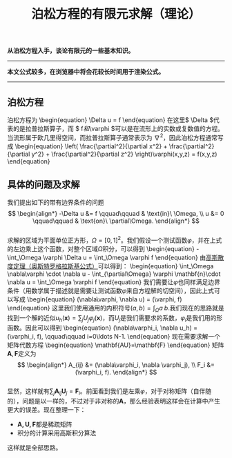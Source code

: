 ﻿---
title: 泊松方程的有限元求解（理论）
categories:
- Math
tags:
- 有限元 
- 数值算法
updated: 2018-4-27 
---
<script type="text/x-mathjax-config">
  		MathJax.Hub.Config({
            tex2jax: {
                inlineMath: [['$','$'], ['\\(','\\)']]
            },
  			TeX: { 
                equationNumbers: {  
                    autoNumber: "AMS"  
                },
     		    extensions: ["AMSmath.js"]
            },
            CommonHTML: { 
                linebreaks: { 
                    automatic: true 
                } 
            },
            "HTML-CSS": { 
                linebreaks: { 
                    automatic: true 
                } 
            },
            SVG: { 
                linebreaks: { 
                    automatic: true 
                } 
            }
  		});
</script>

 <script type="text/javascript" src="https://cdn.bootcss.com/mathjax/2.7.3/MathJax.js?config=TeX-AMS-MML_HTMLorMML"></script>
**从泊松方程入手，谈论有限元的一些基本知识。**

---
**本文公式较多，在浏览器中将会花较长时间用于渲染公式。**  
  
--- 
## 泊松方程
泊松方程为
\begin{equation}
\Delta u = f
\end{equation}
在这里$ \Delta $代表的是拉普拉斯算子，而 $ f$和$\varphi $可以是在流形上的实数或复数值的方程。当流形属于欧几里得空间，而拉普拉斯算子通常表示为 ${\nabla}^2$，因此泊松方程通常写成
\begin{equation}
\left( \frac{\partial^2}{\partial x^2} + \frac{\partial^2}{\partial y^2} + \frac{\partial^2}{\partial z^2} \right)\varphi(x,y,z) = f(x,y,z)
\end{equation}

## 具体的问题及求解
我们提出如下的带有边界条件的问题  
$$
\begin{align*} -\Delta u &= f \qquad\qquad & \text{in}\ \Omega, \\ u &= 0 \qquad\qquad & \text{on}\ \partial\Omega. \end{align*}
$$  
求解的区域为平面单位正方形，$\Omega=[0,1]^2$。我们假设一个测试函数$\varphi$，并在上式的左边乘上这个函数，对整个区域$\Omega$积分，可以得到
\begin{equation}
-\int_\Omega \varphi \Delta u = \int_\Omega \varphi f
\end{equation}
由[高斯散度定理（奥斯特罗格拉斯基公式）](https://en.wikipedia.org/wiki/Divergence_theorem)可以得到：
\begin{equation}
\int_\Omega \nabla\varphi \cdot \nabla u - \int_{\partial\Omega} \varphi \mathbf{n}\cdot \nabla u = \int_\Omega \varphi f
\end{equation}
我们需要让$\varphi$也同样满足边界条件（用数学属于描述就是需要让测试函数$\varphi$来自方程解的切空间），因此上式可以写成
\begin{equation}
(\nabla\varphi, \nabla u) = (\varphi, f)
\end{equation}
这里我们使用通用的内积符号$(a,b)=\int_\Omega a\; b$.我们现在的思路就是找到一个解的近似$u_h(\mathbf x)=\sum_j U_j \varphi_j(\mathbf x)$，而$U_j$是我们需要求的系数，$\varphi_i$是我们用的形函数。因此可以得到
\begin{equation}
(\nabla\varphi_i, \nabla u_h) = (\varphi_i, f), \qquad\qquad i=0\ldots N-1.
\end{equation}
现在需要求解一个矩阵代数方程
\begin{equation}
\mathbf{AU}=\mathbf{F}
\end{equation}
矩阵$\mathbf{A},\mathbf{F}$定义为  
$$
\begin{align*} A_{ij} &= (\nabla\varphi_i, \nabla \varphi_j), \\ F_i &= (\varphi_i, f). \end{align*}
$$  
显然，这样就有$\sum_j \mathbf{A}_{ij}\mathbf{U}_j=\mathbf{F}_i$。前面看到我们是左乘$\varphi$，对于对称矩阵（自伴随的），问题是以一样的，不过对于非对称的$\mathbf{A}$，那么经验表明这样会在计算中产生更大的误差。现在整理一下：
* $\mathbf{A,U,F}$都是稀疏矩阵
* 积分的计算采用高斯积分算法  

这样就是全部思路。

